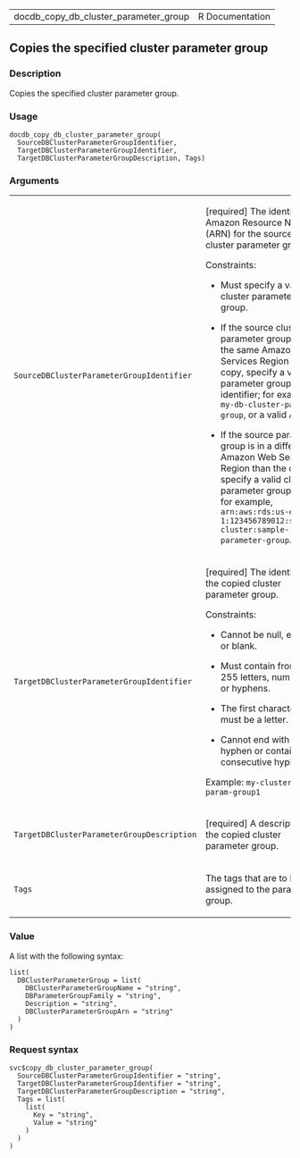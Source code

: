 <table style="width: 100%;">
<tbody>
<tr class="odd">
<td>docdb_copy_db_cluster_parameter_group</td>
<td style="text-align: right;">R Documentation</td>
</tr>
</tbody>
</table>

## Copies the specified cluster parameter group

### Description

Copies the specified cluster parameter group.

### Usage

    docdb_copy_db_cluster_parameter_group(
      SourceDBClusterParameterGroupIdentifier,
      TargetDBClusterParameterGroupIdentifier,
      TargetDBClusterParameterGroupDescription, Tags)

### Arguments

<table>
<colgroup>
<col style="width: 35%" />
<col style="width: 65%" />
</colgroup>
<tbody>
<tr class="odd">
<td><code
id="docdb_copy_db_cluster_parameter_group_:_SourceDBClusterParameterGroupIdentifier">SourceDBClusterParameterGroupIdentifier</code></td>
<td><p>[required] The identifier or Amazon Resource Name (ARN) for the
source cluster parameter group.</p>
<p>Constraints:</p>
<ul>
<li><p>Must specify a valid cluster parameter group.</p></li>
<li><p>If the source cluster parameter group is in the same Amazon Web
Services Region as the copy, specify a valid parameter group identifier;
for example, <code>my-db-cluster-param-group</code>, or a valid
ARN.</p></li>
<li><p>If the source parameter group is in a different Amazon Web
Services Region than the copy, specify a valid cluster parameter group
ARN; for example,
<code>arn:aws:rds:us-east-1:123456789012:sample-cluster:sample-parameter-group</code>.</p></li>
</ul></td>
</tr>
<tr class="even">
<td><code
id="docdb_copy_db_cluster_parameter_group_:_TargetDBClusterParameterGroupIdentifier">TargetDBClusterParameterGroupIdentifier</code></td>
<td><p>[required] The identifier for the copied cluster parameter
group.</p>
<p>Constraints:</p>
<ul>
<li><p>Cannot be null, empty, or blank.</p></li>
<li><p>Must contain from 1 to 255 letters, numbers, or hyphens.</p></li>
<li><p>The first character must be a letter.</p></li>
<li><p>Cannot end with a hyphen or contain two consecutive
hyphens.</p></li>
</ul>
<p>Example: <code>my-cluster-param-group1</code></p></td>
</tr>
<tr class="odd">
<td><code
id="docdb_copy_db_cluster_parameter_group_:_TargetDBClusterParameterGroupDescription">TargetDBClusterParameterGroupDescription</code></td>
<td><p>[required] A description for the copied cluster parameter
group.</p></td>
</tr>
<tr class="even">
<td><code
id="docdb_copy_db_cluster_parameter_group_:_Tags">Tags</code></td>
<td><p>The tags that are to be assigned to the parameter group.</p></td>
</tr>
</tbody>
</table>

### Value

A list with the following syntax:

    list(
      DBClusterParameterGroup = list(
        DBClusterParameterGroupName = "string",
        DBParameterGroupFamily = "string",
        Description = "string",
        DBClusterParameterGroupArn = "string"
      )
    )

### Request syntax

    svc$copy_db_cluster_parameter_group(
      SourceDBClusterParameterGroupIdentifier = "string",
      TargetDBClusterParameterGroupIdentifier = "string",
      TargetDBClusterParameterGroupDescription = "string",
      Tags = list(
        list(
          Key = "string",
          Value = "string"
        )
      )
    )
